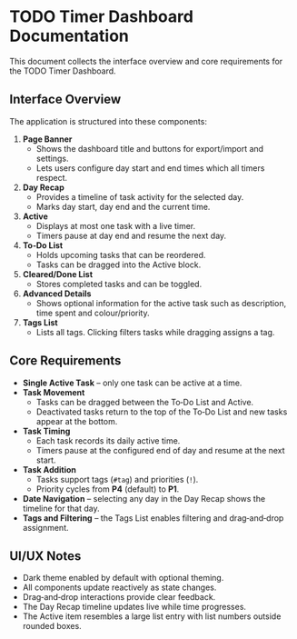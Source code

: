 # TODO Timer Dashboard Documentation

This document collects the interface overview and core requirements for the TODO Timer Dashboard.

## Interface Overview

The application is structured into these components:

1. **Page Banner**
   - Shows the dashboard title and buttons for export/import and settings.
   - Lets users configure day start and end times which all timers respect.
2. **Day Recap**
   - Provides a timeline of task activity for the selected day.
   - Marks day start, day end and the current time.
3. **Active**
   - Displays at most one task with a live timer.
   - Timers pause at day end and resume the next day.
4. **To‑Do List**
   - Holds upcoming tasks that can be reordered.
   - Tasks can be dragged into the Active block.
5. **Cleared/Done List**
   - Stores completed tasks and can be toggled.
6. **Advanced Details**
   - Shows optional information for the active task such as description, time spent and colour/priority.
7. **Tags List**
   - Lists all tags. Clicking filters tasks while dragging assigns a tag.

## Core Requirements

- **Single Active Task** – only one task can be active at a time.
- **Task Movement**
  - Tasks can be dragged between the To‑Do List and Active.
  - Deactivated tasks return to the top of the To‑Do List and new tasks appear at the bottom.
- **Task Timing**
  - Each task records its daily active time.
  - Timers pause at the configured end of day and resume at the next start.
- **Task Addition**
  - Tasks support tags (`#tag`) and priorities (`!`).
  - Priority cycles from **P4** (default) to **P1**.
- **Date Navigation** – selecting any day in the Day Recap shows the timeline for that day.
- **Tags and Filtering** – the Tags List enables filtering and drag‑and‑drop assignment.

## UI/UX Notes

- Dark theme enabled by default with optional theming.
- All components update reactively as state changes.
- Drag‑and‑drop interactions provide clear feedback.
- The Day Recap timeline updates live while time progresses.
- The Active item resembles a large list entry with list numbers outside rounded boxes.
